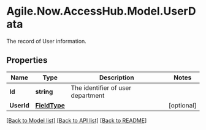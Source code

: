 # Agile.Now.AccessHub.Model.UserData
The record of User information.

## Properties

Name | Type | Description | Notes
------------ | ------------- | ------------- | -------------
**Id** | **string** | The identifier of user department | 
**UserId** | [**FieldType**](FieldType.md) |  | [optional] 
[[Back to Model list]](../README.md#documentation-for-models) [[Back to API list]](../README.md#documentation-for-api-endpoints) [[Back to README]](../README.md)

